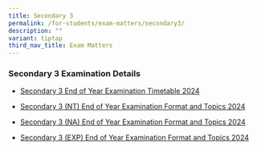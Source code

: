 ```yaml
---
title: Secondary 3
permalink: /for-students/exam-matters/secondary3/
description: ""
variant: tiptap
third_nav_title: Exam Matters
---
```

<h3>Secondary 3 Examination Details</h3>
<ul data-tight="true" class="tight">
<li>
<p><a href="/files/For Students/Exam Matters/Sec 3/Sec_3_EYE_Timetable_2024.pdf" rel="noopener noreferrer nofollow" target="_blank">Secondary 3 End of Year Examination Timetable 2024</a>
</p>
</li>
<li>
<p><a href="/files/For Students/Exam Matters/Sec 3/Sec_3_Normal_Technical_EYE_Exam_Format_and_Topics_2024.pdf" rel="noopener noreferrer nofollow" target="_blank">Secondary 3 (NT) End of Year Examination Format and Topics 2024</a>
</p>
</li>
<li>
<p><a href="/files/For Students/Exam Matters/Sec 3/Sec_3_Normal_Academic_EYE_Exam_Format_and_Topics_2024.pdf" rel="noopener noreferrer nofollow" target="_blank">Secondary 3 (NA) End of Year Examination Format and Topics 2024</a>
</p>
</li>
<li>
<p><a href="/files/For Students/Exam Matters/Sec 3/Sec_3_Express_EYE_Exam_Format_and_Topics_2024.pdf" rel="noopener noreferrer nofollow" target="_blank">Secondary 3 (EXP) End of Year Examination Format and Topics 2024</a>
</p>
</li>
</ul>
<p></p>